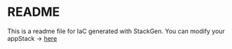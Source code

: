 # README
This is a readme file for IaC generated with StackGen.
You can modify your appStack -> [here](http://main.dev.stackgen.com/appstacks/f092f43e-85c2-4eb1-9064-59773a6715ed)
